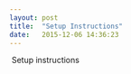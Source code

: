 ```yaml
---
layout: post
title:  "Setup Instructions"
date:   2015-12-06 14:36:23
---
```


<span class="image featured"><img src="/images/setup.png" alt=""></span>
Setup instructions
